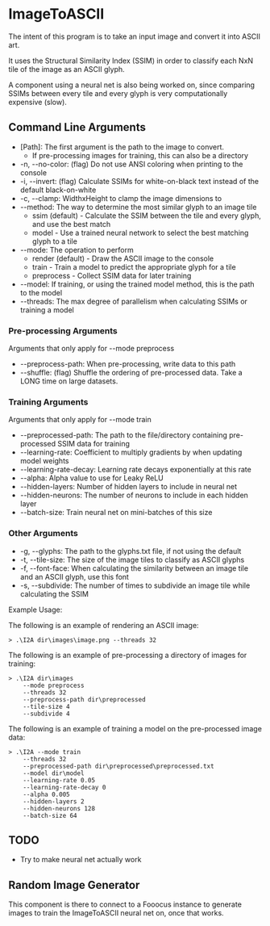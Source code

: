 # ImageToASCII
The intent of this program is to take an input image and convert it into ASCII art.

It uses the Structural Similarity Index (SSIM) in order to classify each NxN tile of the image as an ASCII glyph.

A component using a neural net is also being worked on, since comparing SSIMs between every tile and every glyph is very computationally expensive (slow).

## Command Line Arguments

- [Path]: The first argument is the path to the image to convert.
    - If pre-processing images for training, this can also be a directory
- -n, --no-color: (flag) Do not use ANSI coloring when printing to the console
- -i, --invert: (flag) Calculate SSIMs for white-on-black text instead of the default black-on-white
- -c, --clamp: WidthxHeight to clamp the image dimensions to
- --method: The way to determine the most similar glyph to an image tile
    - ssim (default) - Calculate the SSIM between the tile and every glyph, and use the best match
    - model - Use a trained neural network to select the best matching glyph to a tile
- --mode: The operation to perform
    - render (default) - Draw the ASCII image to the console
    - train - Train a model to predict the appropriate glyph for a tile
    - preprocess - Collect SSIM data for later training
- --model: If training, or using the trained model method, this is the path to the model
- --threads: The max degree of parallelism when calculating SSIMs or training a model

### Pre-processing Arguments
Arguments that only apply for --mode preprocess

- --preprocess-path: When pre-processing, write data to this path
- --shuffle: (flag) Shuffle the ordering of pre-processed data. Take a LONG time on large datasets.

### Training Arguments
Arguments that only apply for --mode train

- --preprocessed-path: The path to the file/directory containing pre-processed SSIM data for training
- --learning-rate: Coefficient to multiply gradients by when updating model weights
- --learning-rate-decay: Learning rate decays exponentially at this rate
- --alpha: Alpha value to use for Leaky ReLU
- --hidden-layers: Number of hidden layers to include in neural net
- --hidden-neurons: The number of neurons to include in each hidden layer
- --batch-size: Train neural net on mini-batches of this size

### Other Arguments
- -g, --glyphs: The path to the glyphs.txt file, if not using the default
- -t, --tile-size: The size of the image tiles to classify as ASCII glyphs
- -f, --font-face: When calculating the similarity between an image tile and an ASCII glyph, use this font
- -s, --subdivide: The number of times to subdivide an image tile while calculating the SSIM

Example Usage:

The following is an example of rendering an ASCII image:
```
> .\I2A dir\images\image.png --threads 32
```

The following is an example of pre-processing a directory of images for training:
```
> .\I2A dir\images
    --mode preprocess
    --threads 32
    --preprocess-path dir\preprocessed
    --tile-size 4
    --subdivide 4
```

The following is an example of training a model on the pre-processed image data:
```
> .\I2A --mode train 
    --threads 32 
    --preprocessed-path dir\preprocessed\preprocessed.txt
    --model dir\model
    --learning-rate 0.05 
    --learning-rate-decay 0 
    --alpha 0.005 
    --hidden-layers 2 
    --hidden-neurons 128 
    --batch-size 64
```

## TODO
- Try to make neural net actually work

## Random Image Generator

This component is there to connect to a Fooocus instance to generate images to train the ImageToASCII neural net on, once that works.